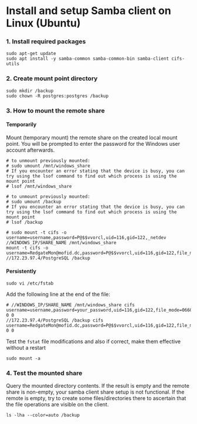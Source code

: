 # Install and setup Samba client on Linux (Ubuntu)


### 1. Install required packages

```shell
sudo apt-get update
sudo apt install -y samba-common samba-common-bin samba-client cifs-utils
```

### 2. Create mount point directory

```shell
sudo mkdir /backup
sudo chown -R postgres:postgres /backup
```

### 3. How to mount the remote share


#### Temporarily

Mount (temporary mount) the remote share on the created local mount point. You will be prompted to enter the password for the Windows user account afterwards.

```shell
# to unmount previously mounted:
# sudo umount /mnt/windows_share
# If you encounter an error stating that the device is busy, you can try using the lsof command to find out which process is using the mount point
# lsof /mnt/windows_share

# to unmount previously mounted:
# sudo umount /backup
# If you encounter an error stating that the device is busy, you can try using the lsof command to find out which process is using the mount point
# lsof /backup

# sudo mount -t cifs -o username=username,password=P@$$vvorcl,uid=116,gid=122,_netdev //WINDOWS_IP/SHARE_NAME /mnt/windows_share
mount -t cifs -o username=RedgateMon@mofid.dc,password=P@$$vvorcl,uid=116,gid=122,file_mode=0660,dir_mode=0660,_netdev //172.23.97.4/PostgreSQL /backup

```


#### Persistently


```shell
sudo vi /etc/fstab
```

Add the following line at the end of the file:

```shell
# //WINDOWS_IP/SHARE_NAME /mnt/windows_share cifs username=username,password=your_password,uid=116,gid=122,file_mode=0660,dir_mode=0660,_netdev 0 0
//172.23.97.4/PostgreSQL /backup cifs username=RedgateMon@mofid.dc,password=P@$$vvorcl,uid=116,gid=122,file_mode=0660,dir_mode=0660,_netdev 0 0
```

Test the `fstat` file modifications and also if correct, make them effective without a restart
```shell
sudo mount -a
```

### 4. Test the mounted share

Query the mounted directory contents. If the result is empty and the remote share is non-empty, your samba client share setup is not functional.
 If the remote is empty, try to create some files/directories there to ascertain that the file operations are visible on the client. 

```shell
ls -lha --color=auto /backup
```

